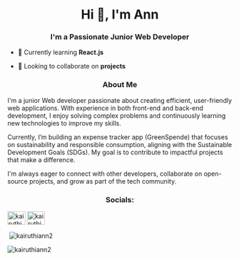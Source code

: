 <h1 align="center">Hi 👋, I'm Ann</h1>
<h3 align="center">I'm a Passionate Junior Web Developer</h3>

- 🌱 Currently learning **React.js**

- 👯 Looking to collaborate on **projects**

<h3 align="center">About Me</h3>
<p>I'm a junior Web developer passionate about creating efficient, user-friendly web applications. With experience in both front-end and back-end development, I enjoy solving complex problems and continuously learning new technologies to improve my skills.<br>
  
Currently, I’m building an expense tracker app (GreenSpende) that focuses on sustainability and responsible consumption, aligning with the Sustainable Development Goals (SDGs). My goal is to contribute to impactful projects that make a difference.

I'm always eager to connect with other developers, collaborate on open-source projects, and grow as part of the tech community.
</p>

<h3 align="center">Socials:</h3>
<p align="left">
<a href="https://twitter.com/kairuthi_ann" target="blank"><img align="center" src="https://raw.githubusercontent.com/rahuldkjain/github-profile-readme-generator/master/src/images/icons/Social/twitter.svg" alt="kairuthi_ann" height="30" width="40" /></a>
<a href="https://linkedin.com/in/kairuthi ann" target="blank"><img align="center" src="https://raw.githubusercontent.com/rahuldkjain/github-profile-readme-generator/master/src/images/icons/Social/linked-in-alt.svg" alt="kairuthi ann" height="30" width="40" /></a>
</p>

<p>&nbsp;<img align="center" src="https://github-readme-stats.vercel.app/api?username=kairuthiann2&show_icons=true&locale=en" alt="kairuthiann2" /></p>

<p><img align="center" src="https://github-readme-streak-stats.herokuapp.com/?user=kairuthiann2&" alt="kairuthiann2" /></p>
